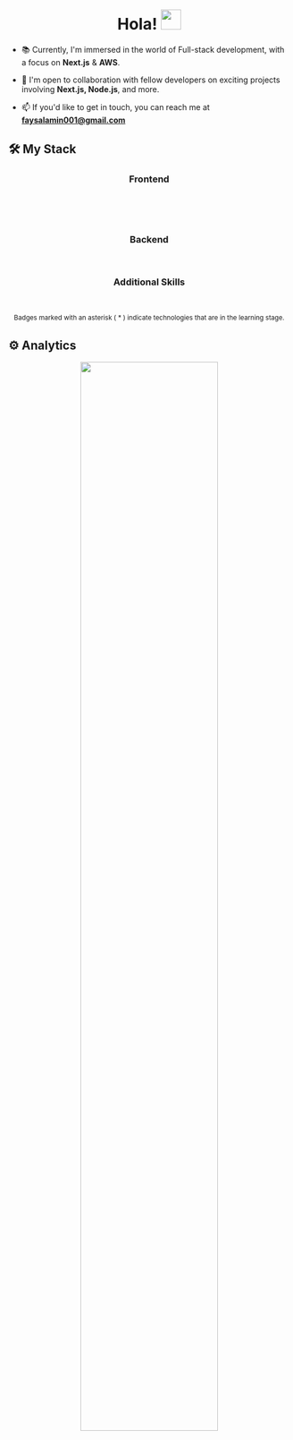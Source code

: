 <h1 align="center">
  Hola!
  <img src="https://media.giphy.com/media/hvRJCLFzcasrR4ia7z/giphy.gif" width="36">
</h1>
<p align='center'>
  
- 📚 Currently, I'm immersed in the world of Full-stack development, with a focus on **Next.js** & **AWS**.
  
- 🤝 I'm open to collaboration with fellow developers on exciting projects involving **Next.js, Node.js**, and more.

- 📫 If you'd like to get in touch, you can reach me at **faysalamin001@gmail.com**
  
</p>

## 🛠 My Stack


<h3 align="center">
  Frontend
</h3>
<p align="center">
<!--     <img src="https://img.shields.io/badge/-HTML-orange?logo=html5" alt="" /> -->
<!--     <img src="https://img.shields.io/badge/-CSS%20Modules-blue?logo=css3" alt="" /> -->
  <img src="https://img.shields.io/badge/-Sass-pink?logo=sass" alt="" />
    <img src="https://img.shields.io/badge/-Bootstrap-white?logo=bootstrap" alt="" />
   <img src="https://img.shields.io/badge/-Material%20UI-blue?logo=mui" alt="" />
  <img src="https://img.shields.io/badge/-Tailwind%20CSS-white?logo=tailwindcss" alt="" />
  <img src="https://img.shields.io/badge/-Ant%20Design-green?logo=antdesign" alt="" />
<img src="https://img.shields.io/badge/-WordPress-21759B?logo=wordpress&logoColor=white" alt="" />


  
</p>


<p align="center">
  <img src="https://img.shields.io/badge/-JavaScript-05122A?&logo=javascript" alt="" />
  <img src="https://img.shields.io/badge/-TypeScript-lightgray?logo=typescript" alt="" />
  <img src="https://img.shields.io/badge/-React-gray?logo=react" alt="" />
  <img src="https://img.shields.io/badge/-Next.js-black?logo=next.js" alt="" />
  <img src="https://img.shields.io/badge/-Redux%20-%23593d88.svg?logo=redux&logoColor=white" alt="" />
  <img src="https://img.shields.io/badge/-React%20Query-FF4154?logo=react%20query&logoColor=white" alt="" />
  <img src="https://img.shields.io/badge/-Zustand-purple?logo=zustand" alt="" />

 
</p>

<h3 align="center">
  Backend
</h3>

<p align="center">

<img src="https://img.shields.io/badge/-Node.js-339933?logo=node.js&logoColor=white" alt="" />
<img src="https://img.shields.io/badge/-Express.js-000000?logo=express&logoColor=white" alt="" />
<img src="https://img.shields.io/badge/-Sequelize-52B0E7?logo=sequelize&logoColor=white" alt="" />
<img src="https://img.shields.io/badge/-MongoDB-47A248?logo=mongodb&logoColor=white" alt="" />
<img src="https://img.shields.io/badge/-Prisma-2D3748?logo=prisma&logoColor=white" alt="" />
<img src="https://img.shields.io/badge/-MySQL-4479A1?logo=mysql&logoColor=white" alt="" />
<img src="https://img.shields.io/badge/-NestJS*-E0234E?logo=nestjs&logoColor=white" alt="" />




</p>

<h3 align="center">
  Additional Skills
</h3>

<p align="center">
  <img src="https://img.shields.io/badge/-Unit%20Testing-8A2BE2" alt="" />
<!--   <img src="https://img.shields.io/badge/-Jest-%23C21325?flat&logo=jest&logoColor=white" alt="" /> -->
<!--   <img src="https://img.shields.io/badge/-Cypress-%23E33332?flat&logo=cypress&logoColor=white" alt="" /> -->
  <img src="https://img.shields.io/badge/-GraphQL-pink?logo=graphql" alt="" />
  <img src="https://img.shields.io/badge/-Docker-05122A?style=flat&logo=Docker" alt="" />
<img src="https://img.shields.io/badge/-AWS*-232F3E?logo=amazon-aws&logoColor=white" alt="" />
<img src="https://img.shields.io/badge/-Firebase-FFCA28?logo=firebase&logoColor=white" alt="" />
<img src="https://img.shields.io/badge/-GitHub%20Actions-2088FF?logo=github-actions&logoColor=white" alt="" />
<img src="https://img.shields.io/badge/-Vercel-000000?logo=vercel&logoColor=white" alt="" />
  
  
</p>

<p align="center"> 
<sup>Badges marked with an asterisk ( * ) indicate technologies that are in the learning stage.</sup>
</p>






## ⚙️ Analytics

<p align="center">
<a href="https://github.com/faisalamin001">
<!--   <img  width="48%"  src="https://github-readme-stats-eight-theta.vercel.app/api?username=faisalamin001&show_icons=true&theme=algolia&include_all_commits=true&count_private=true"/> -->
  <img  src="https://github-readme-streak-stats.herokuapp.com/?user=faisalamin001&theme=algolia" width="70%" >
<!-- <img  width="50%" height="110em" src="https://github-readme-stats-eight-theta.vercel.app/api/top-langs/?username=faisalamin001&layout=compact&langs_count=6&theme=algolia"/> -->
</a>
</p>
<!-- <p align="center" margin="auto"> -->
<!--   <img height="180em" width="70%"  src="https://github-readme-stats-eight-theta.vercel.app/api/top-langs/?username=faisalamin001&layout=compact&langs_count=6&theme=algolia"/> -->
<!-- </p> -->

<!--   <img  src="https://github-readme-stats.vercel.app/api?username=faisalamin001&show_icons=true&theme=algolia" width="48%" align="right" > -->
<!-- <img height="180em" width="48%"  src="https://github-readme-stats-eight-theta.vercel.app/api/top-langs/?username=faisalamin001&layout=compact&langs_count=8&theme=algolia"/> -->

<!--  <img  src="https://github-readme-stats.vercel.app/api?username=faisalamin001&show_icons=true&theme=algolia" width="50%" align="right" > -->
